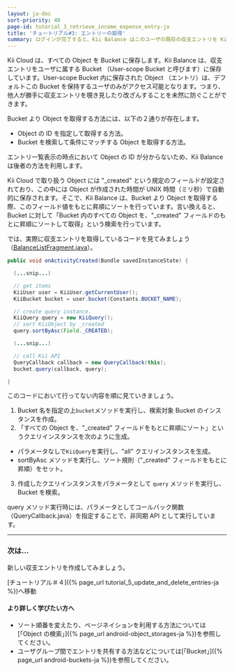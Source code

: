 ```yaml
---
layout: ja-doc
sort-priority: 40
page-id: tutorial_3_retrieve_income_expense_entry-ja
title: 'チュートリアル#3: エントリーの取得'
summary: ログインが完了すると、Kii Balance はこのユーザの既存の収支エントリを Kii Cloud より取得して一覧表示します。
---
```



Kii Cloud は、すべての Object を Bucket に保存します。Kii Balance は、収支エントリをユーザに属する Bucket （User-scope Bucket と呼びます）に保存しています。User-scope Bucket 内に保存された Object （エントリ）は、デフォルトこの Bucket を保持するユーザのみがアクセス可能となります。つまり、他人が勝手に収支エントリを覗き見したり改ざんすることを未然に防ぐことができます。

Bucket より Object を取得する方法には、以下の２通りが存在します。

* Object の ID を指定して取得する方法。
* Bucket を検索して条件にマッチする Object を取得する方法。

エントリ一覧表示の時点において Object の ID が分からないため、Kii Balance は後者の方法を利用します。

Kii Cloud で取り扱う Object には "\_created" という規定のフィールドが設定されており、この中には Object が作成された時間が UNIX 時間（ミリ秒）で自動的に保存されます。そこで、Kii Balance は、Bucket より Object を取得する際、このフィールド値をもとに昇順にソートを行っています。言い換えると、Bucket に対して「Bucket 内のすべての Object を、"\_created" フィールドのもとに昇順にソートして取得」という検索を行っています。

では、実際に収支エントリを取得しているコードを見てみましょう（[BalanceListFragment.java](https://github.com/KiiPlatform/KiiBalance-Android/blob/master/src/com/kii/sample/balance/list/BalanceListFragment.java#L82)）。

```java
public void onActivityCreated(Bundle savedInstanceState) {

  (...snip...)

  // get items
  KiiUser user = KiiUser.getCurrentUser();
  KiiBucket bucket = user.bucket(Constants.BUCKET_NAME);

  // create query instance.
  KiiQuery query = new KiiQuery();
  // sort KiiObject by _created
  query.sortByAsc(Field._CREATED);

  (...snip...)

  // call Kii API
  QueryCallback callback = new QueryCallback(this);
  bucket.query(callback, query);

}
```
このコードにおいて行ってない内容を順に見ていきましょう。

1. Bucket 名を指定の上`bucket`メソッドを実行し、検索対象 Bucket のインスタンスを作成。
2. 「すべての Object を、"\_created" フィールドをもとに昇順にソート」というクエリインスタンスを次のように生成。
  * パラメータなしで`KiiQuery`を実行し、"all" クエリインスタンスを生成。
  * sortByAsc メソッドを実行し、ソート規則（"\_created" フィールドをもとに昇順）をセット。
3. 作成したクエリインスタンスをパラメータとして `query` メソッドを実行し、Bucket を検索。

query メソッド実行時には、パラメータとしてコールバック関数（QueryCallback.java）を指定することで、非同期 API として実行しています。

---
### 次は...

新しい収支エントリを作成してみましょう。

[チュートリアル＃４]({% page_url tutorial_5_update_and_delete_entries-ja %})へ移動

#### より詳しく学びたい方へ

* ソート順番を変えたり、ページネイションを利用する方法については[「Object の検索」]({% page_url android-object_storages-ja %})を参照してください。
* ユーザグループ間でエントリを共有する方法などについては[「Bucket」]({% page_url android-buckets-ja %})を参照してください。
